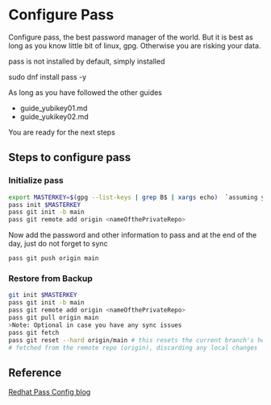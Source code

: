 # Configure Pass

Configure pass, the best password manager of the world. But it is best as long as you know little bit of linux, gpg. Otherwise you are risking your data.

pass is not installed by default, simply installed


sudo dnf install pass -y

As long as you have followed the other guides

- guide_yubikey01.md
- guide_yukikey02.md

You are ready for the next steps

## Steps to configure pass

### Initialize pass

```bash
export MASTERKEY=$(gpg --list-keys | grep B$ | xargs echo)  `assuming your masterkey ends with B`  
pass init $MASTERKEY
pass git init -b main
pass git remote add origin <nameOfthePrivateRepo>
```

Now add the password and other information to pass and at the end of the day, just do not forget to sync

`pass git push origin main`

### Restore from Backup

```bash
git init $MASTERKEY
pass git init -b main
pass git remote add origin <nameOfthePrivateRepo>
pass git pull origin main
>Note: Optional in case you have any sync issues
pass git fetch
pass git reset --hard origin/main # this resets the current branch's head to the last commit 
# fetched from the remote repo (origin), discarding any local changes
```

## Reference

[Redhat Pass Config blog](https://www.redhat.com/en/blog/management-password-store)